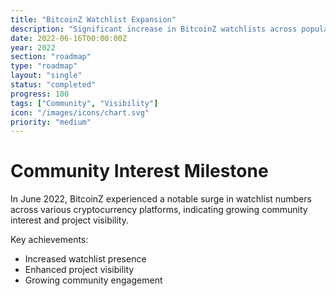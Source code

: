 ```yaml
---
title: "BitcoinZ Watchlist Expansion"
description: "Significant increase in BitcoinZ watchlists across popular platforms"
date: 2022-06-16T00:00:00Z
year: 2022
section: "roadmap"
type: "roadmap"
layout: "single"
status: "completed"
progress: 100
tags: ["Community", "Visibility"]
icon: "/images/icons/chart.svg"
priority: "medium"
---
```


# Community Interest Milestone

In June 2022, BitcoinZ experienced a notable surge in watchlist numbers across various cryptocurrency platforms, indicating growing community interest and project visibility.

Key achievements:
- Increased watchlist presence
- Enhanced project visibility
- Growing community engagement

